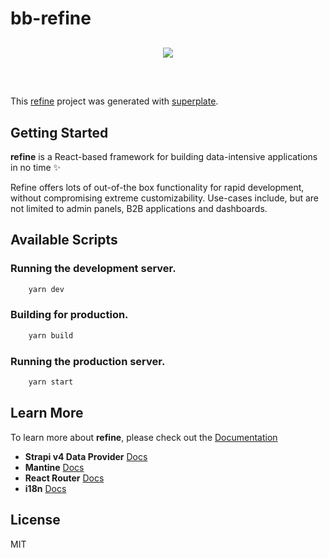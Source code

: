 # bb-refine

<div align="center" style="margin: 30px;">
    <a href="https://refine.dev">
    <img src="https://refine.ams3.cdn.digitaloceanspaces.com/refine_logo.png"  align="center" />
    </a>
</div>
<br/>

This [refine](https://github.com/refinedev/refine) project was generated with [superplate](https://github.com/pankod/superplate).

## Getting Started

**refine** is a React-based framework for building data-intensive applications in no time ✨

Refine offers lots of out-of-the box functionality for rapid development, without compromising extreme customizability. Use-cases include, but are not limited to admin panels, B2B applications and dashboards.

## Available Scripts

### Running the development server.

```bash
    yarn dev
```

### Building for production.

```bash
    yarn build
```

### Running the production server.

```bash
    yarn start
```

## Learn More

To learn more about **refine**, please check out the [Documentation](https://refine.dev/docs)

- **Strapi v4 Data Provider** [Docs](https://refine.dev/docs/core/providers/data-provider/#overview)
- **Mantine** [Docs](#)
- **React Router** [Docs](https://refine.dev/docs/core/providers/router-provider/)
- **i18n** [Docs](https://refine.dev/docs/core/providers/i18n-provider/)

## License

MIT
